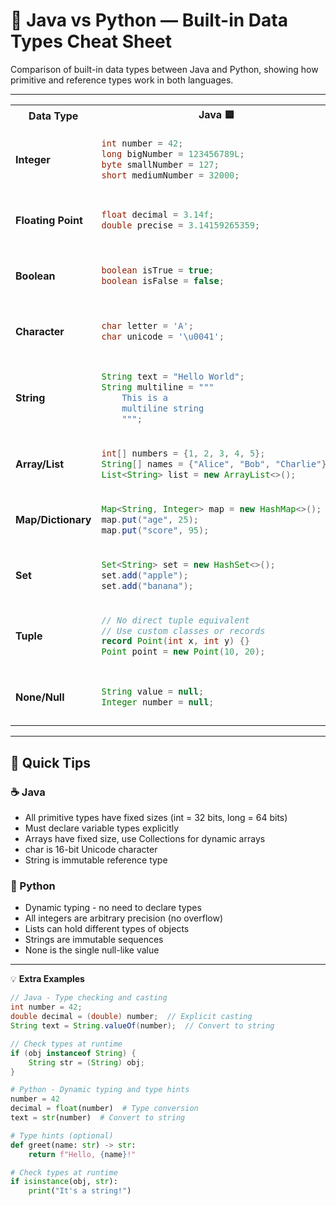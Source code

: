 # 🔢 Java vs Python — Built-in Data Types Cheat Sheet

Comparison of built-in data types between Java and Python, showing how primitive and reference types work in both languages.

---

<table>
<tr>
<th>Data Type</th>
<th>Java 🟦</th>
<th>Python 🐍</th>
</tr>
<tr>
<td><strong>Integer</strong></td>
<td>

```java
int number = 42;
long bigNumber = 123456789L;
byte smallNumber = 127;
short mediumNumber = 32000;
```

</td>
<td>

```python
number = 42
big_number = 123456789
# Python automatically handles int size
```

</td>
</tr>
<tr>
<td><strong>Floating Point</strong></td>
<td>

```java
float decimal = 3.14f;
double precise = 3.14159265359;
```

</td>
<td>

```python
decimal = 3.14
precise = 3.14159265359
# Python uses double precision by default
```

</td>
</tr>
<tr>
<td><strong>Boolean</strong></td>
<td>

```java
boolean isTrue = true;
boolean isFalse = false;
```

</td>
<td>

```python
is_true = True
is_false = False
# Capital T and F in Python
```

</td>
</tr>
<tr>
<td><strong>Character</strong></td>
<td>

```java
char letter = 'A';
char unicode = '\u0041';
```

</td>
<td>

```python
letter = 'A'
# Python doesn't have char type
# Strings are sequences of characters
```

</td>
</tr>
<tr>
<td><strong>String</strong></td>
<td>

```java
String text = "Hello World";
String multiline = """
    This is a
    multiline string
    """;
```

</td>
<td>

```python
text = "Hello World"
multiline = """
    This is a
    multiline string
    """
```

</td>
</tr>
<tr>
<td><strong>Array/List</strong></td>
<td>

```java
int[] numbers = {1, 2, 3, 4, 5};
String[] names = {"Alice", "Bob", "Charlie"};
List<String> list = new ArrayList<>();
```

</td>
<td>

```python
numbers = [1, 2, 3, 4, 5]
names = ["Alice", "Bob", "Charlie"]
# Lists are dynamic and heterogeneous
```

</td>
</tr>
<tr>
<td><strong>Map/Dictionary</strong></td>
<td>

```java
Map<String, Integer> map = new HashMap<>();
map.put("age", 25);
map.put("score", 95);
```

</td>
<td>

```python
map = {"age": 25, "score": 95}
# Dictionary literals are more concise
```

</td>
</tr>
<tr>
<td><strong>Set</strong></td>
<td>

```java
Set<String> set = new HashSet<>();
set.add("apple");
set.add("banana");
```

</td>
<td>

```python
set = {"apple", "banana"}
# Set literals with curly braces
```

</td>
</tr>
<tr>
<td><strong>Tuple</strong></td>
<td>

```java
// No direct tuple equivalent
// Use custom classes or records
record Point(int x, int y) {}
Point point = new Point(10, 20);
```

</td>
<td>

```python
point = (10, 20)
coordinates = (1, 2, 3)
# Tuples are immutable sequences
```

</td>
</tr>
<tr>
<td><strong>None/Null</strong></td>
<td>

```java
String value = null;
Integer number = null;
```

</td>
<td>

```python
value = None
number = None
# Python uses None instead of null
```

</td>
</tr>
</table>

---

## 🧩 Quick Tips

### ☕ Java
- All primitive types have fixed sizes (int = 32 bits, long = 64 bits)
- Must declare variable types explicitly
- Arrays have fixed size, use Collections for dynamic arrays
- char is 16-bit Unicode character
- String is immutable reference type

### 🐍 Python
- Dynamic typing - no need to declare types
- All integers are arbitrary precision (no overflow)
- Lists can hold different types of objects
- Strings are immutable sequences
- None is the single null-like value

---

💡 **Extra Examples**

```java
// Java - Type checking and casting
int number = 42;
double decimal = (double) number;  // Explicit casting
String text = String.valueOf(number);  // Convert to string

// Check types at runtime
if (obj instanceof String) {
    String str = (String) obj;
}
```

```python
# Python - Dynamic typing and type hints
number = 42
decimal = float(number)  # Type conversion
text = str(number)  # Convert to string

# Type hints (optional)
def greet(name: str) -> str:
    return f"Hello, {name}!"

# Check types at runtime
if isinstance(obj, str):
    print("It's a string!")
```
